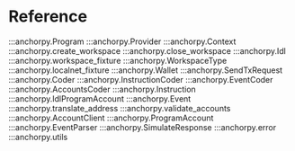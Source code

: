 # Reference


:::anchorpy.Program
:::anchorpy.Provider
:::anchorpy.Context
:::anchorpy.create_workspace
:::anchorpy.close_workspace
:::anchorpy.Idl
:::anchorpy.workspace_fixture
:::anchorpy.WorkspaceType
:::anchorpy.localnet_fixture
:::anchorpy.Wallet
:::anchorpy.SendTxRequest
:::anchorpy.Coder
:::anchorpy.InstructionCoder
:::anchorpy.EventCoder
:::anchorpy.AccountsCoder
:::anchorpy.Instruction
:::anchorpy.IdlProgramAccount
:::anchorpy.Event
:::anchorpy.translate_address
:::anchorpy.validate_accounts
:::anchorpy.AccountClient
:::anchorpy.ProgramAccount
:::anchorpy.EventParser
:::anchorpy.SimulateResponse
:::anchorpy.error
:::anchorpy.utils
